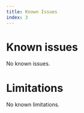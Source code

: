 ```yaml
---
title: Known Issues
index: 3
---
```


# Known issues

No known issues.

# Limitations

No known limitations.
